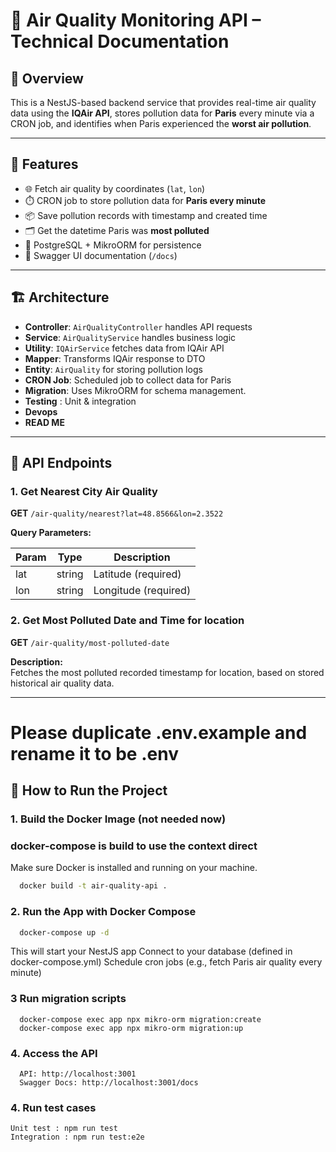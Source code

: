 # 🧾 Air Quality Monitoring API – Technical Documentation

## 📌 Overview

This is a NestJS-based backend service that provides real-time air quality data using the **IQAir API**, stores pollution data for **Paris** every minute via a CRON job, and identifies when Paris experienced the **worst air pollution**.

---

## 🚀 Features

- 🌐 Fetch air quality by coordinates (`lat`, `lon`)
- ⏱️ CRON job to store pollution data for **Paris every minute**
- 📦 Save pollution records with timestamp and created time
- 🗂️ Get the datetime Paris was **most polluted**
- 🐘 PostgreSQL + MikroORM for persistence
- 📖 Swagger UI documentation (`/docs`)

---

## 🏗️ Architecture
- **Controller**: `AirQualityController` handles API requests
- **Service**: `AirQualityService` handles business logic
- **Utility**: `IQAirService` fetches data from IQAir API
- **Mapper**: Transforms IQAir response to DTO
- **Entity**: `AirQuality` for storing pollution logs
- **CRON Job**: Scheduled job to collect data for Paris
- **Migration**: Uses MikroORM for schema management.
- **Testing** : Unit & integration
- **Devops**
- **READ ME**
---

## 🧪 API Endpoints

### 1. Get Nearest City Air Quality

**GET** `/air-quality/nearest?lat=48.8566&lon=2.3522`

**Query Parameters:**

| Param | Type   | Description         |
|-------|--------|---------------------|
| lat   | string | Latitude (required) |
| lon   | string | Longitude (required)|


### 2. Get Most Polluted Date and Time for location

**GET** `/air-quality/most-polluted-date`

**Description:**  
Fetches the most polluted recorded timestamp for location, based on stored historical air quality data.

---
# Please duplicate .env.example and rename it to be .env 

## 🏃 How to Run the Project

### 1. Build the Docker Image (not needed now)
### docker-compose is build to use the context direct

Make sure Docker is installed and running on your machine.

```bash
  docker build -t air-quality-api .
```

### 2. Run the App with Docker Compose
```bash
  docker-compose up -d
```

This will start your NestJS app
Connect to your database (defined in docker-compose.yml)
Schedule cron jobs (e.g., fetch Paris air quality every minute)

### 3 Run migration scripts 
```
  docker-compose exec app npx mikro-orm migration:create
  docker-compose exec app npx mikro-orm migration:up
```
### 4. Access the API
```
  API: http://localhost:3001
  Swagger Docs: http://localhost:3001/docs
```

### 4. Run test cases
```
Unit test : npm run test
Integration : npm run test:e2e 
```